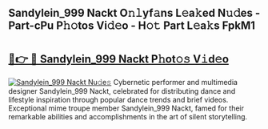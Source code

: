 ## Sandylein_999 Nackt O𝚗𝚕yf𝚊ns L𝚎a𝚔ed N𝚞𝚍es - Part-cPu P𝚑𝚘tos Vi𝚍𝚎o - H𝚘𝚝 Part L𝚎a𝚔s FpkM1

# <h2><a href="http://kf8piji.oniu.top/?m=Sandylein_999+Nackt">🔗👉 🔴 Sandylein_999 Nackt P𝚑ot𝚘𝚜 V𝚒d𝚎o</a></h2>

[![Sandylein_999 Nackt Nu𝚍e𝚜](https://i.imgur.com/0qMVB7G.gif)](http://kf8piji.oniu.top/?m=Sandylein_999+Nackt)
Cybernetic performer and multimedia designer Sandylein_999 Nackt, celebrated for distributing dance and lifestyle inspiration through popular dance trends and brief videos. Exceptional mime troupe member Sandylein_999 Nackt, famed for their remarkable abilities and accomplishments in the art of silent storytelling.  
